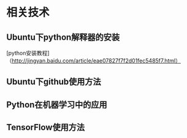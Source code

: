 # 相关技术

## Ubuntu下python解释器的安装
[python安装教程]（http://jingyan.baidu.com/article/eae07827f7f2d01fec5485f7.html）

## Ubuntu下github使用方法

## Python在机器学习中的应用

## TensorFlow使用方法
